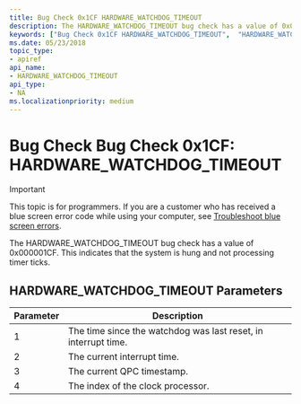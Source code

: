 ```yaml
---
title: Bug Check 0x1CF HARDWARE_WATCHDOG_TIMEOUT  
description: The HARDWARE_WATCHDOG_TIMEOUT bug check has a value of 0x000001CF.
keywords: ["Bug Check 0x1CF HARDWARE_WATCHDOG_TIMEOUT",  "HARDWARE_WATCHDOG_TIMEOUT"]
ms.date: 05/23/2018
topic_type:
- apiref
api_name:
- HARDWARE_WATCHDOG_TIMEOUT 
api_type:
- NA
ms.localizationpriority: medium
---
```


# Bug Check Bug Check 0x1CF: HARDWARE\_WATCHDOG\_TIMEOUT 

> [!IMPORTANT]
> This topic is for programmers. If you are a customer who has received a blue screen error code while using your computer, see [Troubleshoot blue screen errors](https://www.windows.com/stopcode).


The HARDWARE_WATCHDOG_TIMEOUT bug check has a value of 0x000001CF. This indicates that the system is hung and not processing timer ticks.


## HARDWARE\_WATCHDOG\_TIMEOUT Parameters
 
Parameter | Description 
|---------|--------------|
1 | The time since the watchdog was last reset, in interrupt time.
2 | The current interrupt time.
3 | The current QPC timestamp.
4 | The index of the clock processor.


 

 




